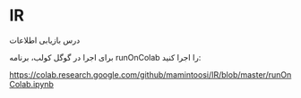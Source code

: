 # IR
درس بازیابی اطلاعات

برای اجرا در گوگل کولب، برنامه 
runOnColab
را اجرا کنید:

https://colab.research.google.com/github/mamintoosi/IR/blob/master/runOnColab.ipynb
